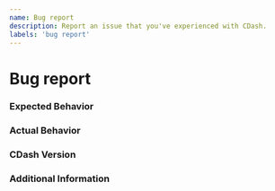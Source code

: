 ```yaml
---
name: Bug report
description: Report an issue that you've experienced with CDash.
labels: 'bug report'
---
```


# Bug report

### Expected Behavior

<!-- What did you expect to happen? -->

### Actual Behavior

<!-- What actually happened? -->

### CDash Version

<!-- What version of CDash are you using? -->

### Additional Information

<!--
Add additional information here if necessary.  Helpful information includes:
- How to reproduce the problem
- Screenshots of a UI issue
- Browser/OS information (if applicable)
- Any other information which might help us track down the bug
-->
